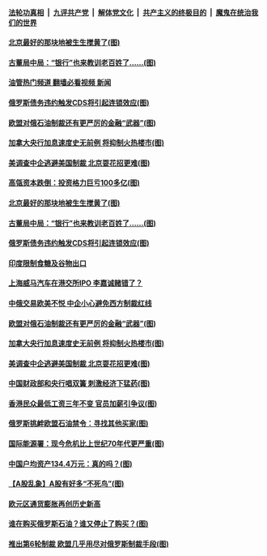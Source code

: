 ####  [法轮功真相](../../../../basic/blob/master/README.md?t=06031601) &nbsp;|&nbsp; [九评共产党](../../../../9ping.md/blob/master/README.md?t=06031601) &nbsp;|&nbsp; [解体党文化](../../../../jtdwh.md/blob/master/README.md?t=06031601)  &nbsp;|&nbsp; [共产主义的终极目的](../../../../gczydzjmd.md/blob/master/README.md?t=06031601) &nbsp;|&nbsp; [魔鬼在统治我们的世界](../../../../mgztzwmdsj.md/blob/master/README.md?t=06031601) 

#### [北京最好的那块地被生生搅黄了(图)](../pages/p5/1008149.md?t=06031601) 

#### [古董局中局：“银行”也来教训老百姓了……(图)](../pages/p5/1007976.md?t=06031601) 

#### [油管热门频道 翻墙必看视频 新闻](http://45.76.130.85:81/youtube.html?06031601)

#### [俄罗斯债务违约触发CDS将引起连锁效应(图)](../pages/p5/1008118.md?t=06031601) 

#### [欧盟对俄石油制裁还有更严厉的金融“武器”(图)](../pages/p5/1008109.md?t=06031601) 

#### [加拿大央行加息速度史无前例 将抑制火热楼市(图)](../pages/p5/1008104.md?t=06031601) 

#### [美调查中企逃避美国制裁 北京耍花招更难(图)](../pages/p5/1008047.md?t=06031601) 

#### [高瓴资本跌倒：投资格力巨亏100多亿(图)](../pages/p5/1008148.md?t=06031601) 

#### [北京最好的那块地被生生搅黄了(图)](../pages/p5/1008149.md?t=06031601) 

#### [古董局中局：“银行”也来教训老百姓了……(图)](../pages/p5/1007976.md?t=06031601) 

#### [俄罗斯债务违约触发CDS将引起连锁效应(图)](../pages/p5/1008118.md?t=06031601) 

#### [印度限制食糖及谷物出口](../pages/p5/1008114.md?t=06031601) 

#### [上海威马汽车在港交所IPO 李嘉诚赌错了？](../pages/p5/1008113.md?t=06031601) 

#### [中俄交易欧美不悦 中企小心避免西方制裁红线](../pages/p5/1008112.md?t=06031601) 

#### [欧盟对俄石油制裁还有更严厉的金融“武器”(图)](../pages/p5/1008109.md?t=06031601) 

#### [加拿大央行加息速度史无前例 将抑制火热楼市(图)](../pages/p5/1008104.md?t=06031601) 

#### [美调查中企逃避美国制裁 北京耍花招更难(图)](../pages/p5/1008047.md?t=06031601) 

#### [中国财政部和央行唱双簧 刺激经济下猛药(图)](../pages/p5/1008046.md?t=06031601) 

#### [香港民众最低工资三年不变 官员加薪引争议(图)](../pages/p5/1008018.md?t=06031601) 

#### [俄罗斯挑衅欧盟石油禁令：寻找其他买家(图)](../pages/p5/1008014.md?t=06031601) 

#### [国际能源署：现今危机比上世纪70年代更严重(图)](../pages/p5/1007998.md?t=06031601) 


#### [中国户均资产134.4万元：真的吗？(图)](../pages/p5/1007986.md?t=06031601) 

#### [【A股乱象】A股有好多“不死鸟”(图)](../pages/p5/1007985.md?t=06031601) 

#### [欧元区通货膨胀再创历史新高](../pages/p5/1007954.md?t=06031601) 

#### [谁在购买俄罗斯石油？谁又停止了购买？(图)](../pages/p5/1007950.md?t=06031601) 

#### [推出第6轮制裁 欧盟几乎用尽对俄罗斯制裁手段(图)](../pages/p5/1007929.md?t=06031601) 

<img src='http://gfw-breaker.win/goodnews/indexes/p5.md' width='0px' height='0px'/>
